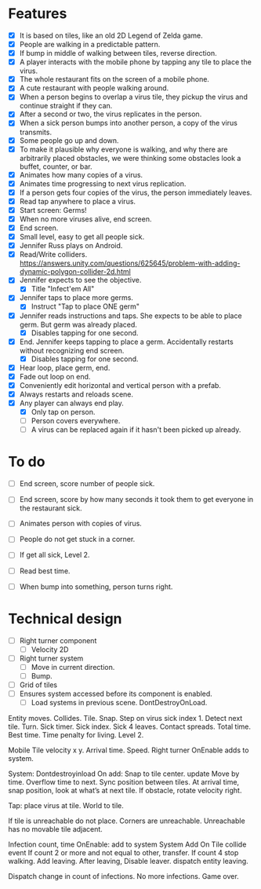 # Features

- [x] It is based on tiles, like an old 2D Legend of Zelda game.
- [x] People are walking in a predictable pattern.
- [x] If bump in middle of walking between tiles, reverse direction.
- [x] A player interacts with the mobile phone by tapping any tile to place the virus.
- [x] The whole restaurant fits on the screen of a mobile phone.
- [x] A cute restaurant with people walking around.
- [x] When a person begins to overlap a virus tile, they pickup the virus and continue straight if they can.
- [x] After a second or two, the virus replicates in the person.
- [x] When a sick person bumps into another person, a copy of the virus transmits.
- [x] Some people go up and down.
- [x] To make it plausible why everyone is walking, and why there are arbitrarily placed obstacles, we were thinking some obstacles look a buffet, counter, or bar.
- [x] Animates how many copies of a virus.
- [x] Animates time progressing to next virus replication.
- [x] If a person gets four copies of the virus, the person immediately leaves.
- [x] Read tap anywhere to place a virus.
- [x] Start screen:  Germs!
- [x] When no more viruses alive, end screen.
- [x] End screen.
- [x] Small level, easy to get all people sick.
- [x] Jennifer Russ plays on Android.
- [x] Read/Write colliders.  https://answers.unity.com/questions/625645/problem-with-adding-dynamic-polygon-collider-2d.html
- [x] Jennifer expects to see the objective.
    - [x] Title "Infect'em All"
- [x] Jennifer taps to place more germs.
    - [x] Instruct "Tap to place ONE germ"
- [x] Jennifer reads instructions and taps.  She expects to be able to place germ.  But germ was already placed.
    - [x] Disables tapping for one second.
- [x] End.  Jennifer keeps tapping to place a germ.  Accidentally restarts without recognizing end screen.
    - [x] Disables tapping for one second.
- [x] Hear loop, place germ, end.
- [x] Fade out loop on end.
- [x] Conveniently edit horizontal and vertical person with a prefab.
- [x] Always restarts and reloads scene.
- [x] Any player can always end play.
    - [x] Only tap on person.
    - [ ] Person covers everywhere.
    - [ ] A virus can be replaced again if it hasn't been picked up already.

# To do

- [ ] End screen, score number of people sick.
- [ ] End screen, score by how many seconds it took them to get everyone in the restaurant sick.
- [ ] Animates person with copies of virus.
- [ ] People do not get stuck in a corner.
- [ ] If get all sick, Level 2.
- [ ] Read best time.
- [ ] When bump into something, person turns right.


# Technical design

- [ ] Right turner component
    - [ ] Velocity 2D
- [ ] Right turner system
    - [ ] Move in current direction.
    - [ ] Bump.
- [ ] Grid of tiles
- [ ] Ensures system accessed before its component is enabled.
    - [ ] Load systems in previous scene.  DontDestroyOnLoad.

Entity moves.
Collides.
Tile.
Snap.
Step on virus sick index 1.
Detect next tile.
Turn.
Sick timer.
Sick index.
Sick 4 leaves.
Contact spreads.
Total time.
Best time.
Time penalty for living.
Level 2.



Mobile Tile velocity x y.  Arrival time.  Speed.
Right turner
OnEnable adds to system.

System:
Dontdestroyinload
On add:  Snap to tile center.
update
Move by time.
Overflow time to next.
Sync position between tiles.
At arrival time, snap position, look at what’s at next tile.
If obstacle, rotate velocity right.

Tap:  place virus at tile.
World to tile.

If tile is unreachable do not place.  Corners are unreachable.
Unreachable has no movable tile adjacent.


Infection count, time
OnEnable:  add to system
System
Add On Tile collide event
If count 2 or more and not equal to other, transfer.
If count 4 stop walking.  Add leaving.
After leaving,
Disable leaver.
dispatch entity leaving.

Dispatch change in count of infections.
No more infections.  Game over.


